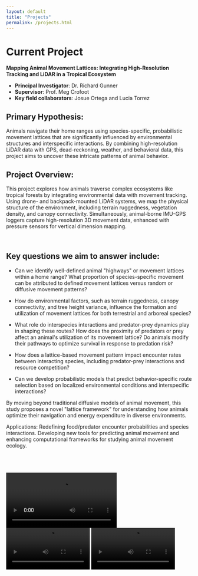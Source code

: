 ```yaml
---
layout: default
title: "Projects"
permalink: /projects.html
---
```

# Current Project
**Mapping Animal Movement Lattices: Integrating High-Resolution Tracking and LiDAR in a Tropical Ecosystem**

- **Principal Investigator**: Dr. Richard Gunner
- **Supervisor**: Prof. Meg Crofoot
- **Key field collaborators**: Josue Ortega and Lucia Torrez

## Primary Hypothesis:
Animals navigate their home ranges using species-specific, probabilistic movement lattices that are significantly influenced by environmental structures and interspecific interactions. By combining high-resolution LiDAR data with GPS, dead-reckoning, weather, and behavioral data, this project aims to uncover these intricate patterns of animal behavior.

## Project Overview:
This project explores how animals traverse complex ecosystems like tropical forests by integrating environmental data with movement tracking. Using drone- and backpack-mounted LiDAR systems, we map the physical structure of the environment, including terrain ruggedness, vegetation density, and canopy connectivity. Simultaneously, animal-borne IMU-GPS loggers capture high-resolution 3D movement data, enhanced with pressure sensors for vertical dimension mapping.

<div class="image-row">
  <img src="assets/images/planeimage.jpg" alt="" />
  <img src="assets/images/dartingteam.jpg" alt="" />
</div>

## Key questions we aim to answer include:
- Can we identify well-defined animal "highways" or movement lattices within a home range? What proportion of species-specific movement can be attributed to defined movement lattices versus random or diffusive movement patterns?

- How do environmental factors, such as terrain ruggedness, canopy connectivity, and tree height variance, influence the formation and utilization of movement lattices for both terrestrial and arboreal species?

- What role do interspecies interactions and predator-prey dynamics play in shaping these routes? How does the proximity of predators or prey affect an animal's utilization of its movement lattice? Do animals modify their pathways to optimize survival in response to predation risk?

- How does a lattice-based movement pattern impact encounter rates between interacting species, including predator-prey interactions and resource competition?

- Can we develop probabilistic models that predict behavior-specific route selection based on localized environmental conditions and interspecific interactions?

By moving beyond traditional diffusive models of animal movement, this study proposes a novel "lattice framework" for understanding how animals optimize their navigation and energy expenditure in diverse environments.

Applications:
Redefining food/predator encounter probabilities and species interactions.
Developing new tools for predicting animal movement and enhancing computational frameworks for studying animal movement ecology.

<div class="image-row">
  <img src="assets/images/tamandua2.jpg" alt="" />
  <img src="assets/images/deerprocessing.jpg" alt="" />
</div>
<div class="image-row">
  <img src="assets/images/ocelotprocessing1.jpg" alt="" />
  <img src="assets/images/Ocelotcameratrap.jpg" alt="" />
</div>
<div class="image-row">
  <img src="assets/images/spidermonkey.jpg" alt="" />
  <img src="assets/images/kinkajou.jpg" alt="" />
</div>

<video controls width="auto" height="auto">
  <source src="{{ '/assets/images/Spidervid2.mp4' | relative_url }}" type="video/mp4">
  Your browser does not support the video tag.
</video>

<div class="video-row">
  <video controls width="45%">
    <source src="{{ '/assets/images/Spidervid1.mp4' | relative_url }}" type="video/mp4">
    Your browser does not support the video tag.
  </video>
  <video controls width="45%">
    <source src="{{ '/assets/images/slothvid.mp4' | relative_url }}" type="video/mp4">
    Your browser does not support the video tag.
  </video>
</div>
